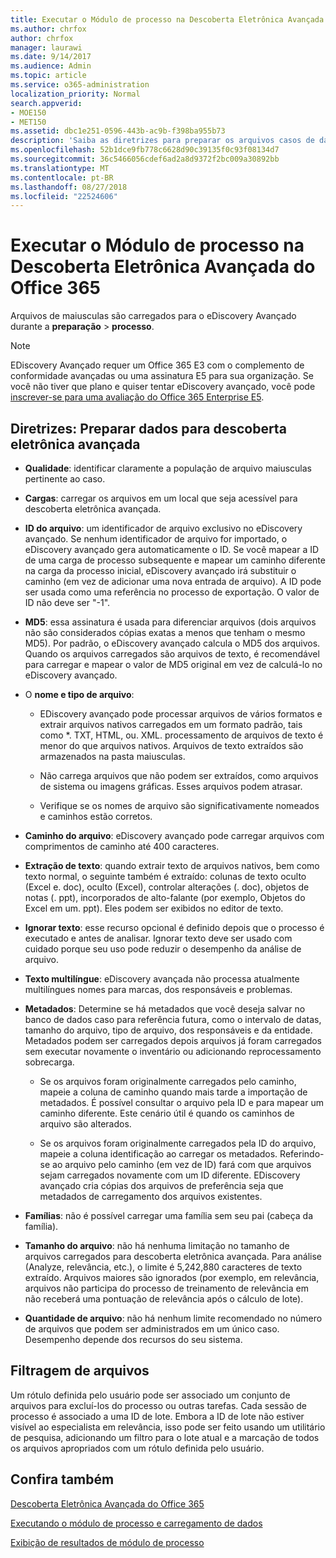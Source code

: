 ```yaml
---
title: Executar o Módulo de processo na Descoberta Eletrônica Avançada do Office 365
ms.author: chrfox
author: chrfox
manager: laurawi
ms.date: 9/14/2017
ms.audience: Admin
ms.topic: article
ms.service: o365-administration
localization_priority: Normal
search.appverid:
- MOE150
- MET150
ms.assetid: dbc1e251-0596-443b-ac9b-f398ba955b73
description: 'Saiba as diretrizes para preparar os arquivos casos de dados do Office 365 para análise com eDiscovery avançadas do Office 365.  '
ms.openlocfilehash: 52b1dce9fb778c6628d90c39135f0c93f08134d7
ms.sourcegitcommit: 36c5466056cdef6ad2a8d9372f2bc009a30892bb
ms.translationtype: MT
ms.contentlocale: pt-BR
ms.lasthandoff: 08/27/2018
ms.locfileid: "22524606"
---
```

# <a name="run-the-process-module-in-office-365-advanced-ediscovery"></a>Executar o Módulo de processo na Descoberta Eletrônica Avançada do Office 365

Arquivos de maiusculas são carregados para o eDiscovery Avançado durante a **preparação** \> **processo**. 
  
> [!NOTE]
> EDiscovery Avançado requer um Office 365 E3 com o complemento de conformidade avançadas ou uma assinatura E5 para sua organização. Se você não tiver que plano e quiser tentar eDiscovery avançado, você pode [inscrever-se para uma avaliação do Office 365 Enterprise E5](https://go.microsoft.com/fwlink/p/?LinkID=698279). 
  
## <a name="guidelines-preparing-data-for-advanced-ediscovery"></a>Diretrizes: Preparar dados para descoberta eletrônica avançada

- **Qualidade**: identificar claramente a população de arquivo maiusculas pertinente ao caso.
    
- **Cargas**: carregar os arquivos em um local que seja acessível para descoberta eletrônica avançada.
    
- **ID do arquivo**: um identificador de arquivo exclusivo no eDiscovery avançado. Se nenhum identificador de arquivo for importado, o eDiscovery avançado gera automaticamente o ID. Se você mapear a ID de uma carga de processo subsequente e mapear um caminho diferente na carga da processo inicial, eDiscovery avançado irá substituir o caminho (em vez de adicionar uma nova entrada de arquivo). A ID pode ser usada como uma referência no processo de exportação. O valor de ID não deve ser "-1".
    
- **MD5**: essa assinatura é usada para diferenciar arquivos (dois arquivos não são considerados cópias exatas a menos que tenham o mesmo MD5). Por padrão, o eDiscovery avançado calcula o MD5 dos arquivos. Quando os arquivos carregados são arquivos de texto, é recomendável para carregar e mapear o valor de MD5 original em vez de calculá-lo no eDiscovery avançado.
    
- O **nome e tipo de arquivo**:
    
  - EDiscovery avançado pode processar arquivos de vários formatos e extrair arquivos nativos carregados em um formato padrão, tais como \*. TXT, HTML, ou. XML. processamento de arquivos de texto é menor do que arquivos nativos. Arquivos de texto extraídos são armazenados na pasta maiusculas.
    
  - Não carrega arquivos que não podem ser extraídos, como arquivos de sistema ou imagens gráficas. Esses arquivos podem atrasar.
    
  - Verifique se os nomes de arquivo são significativamente nomeados e caminhos estão corretos.
    
- **Caminho do arquivo**: eDiscovery avançado pode carregar arquivos com comprimentos de caminho até 400 caracteres.
    
- **Extração de texto**: quando extrair texto de arquivos nativos, bem como texto normal, o seguinte também é extraído: colunas de texto oculto (Excel e. doc), oculto (Excel), controlar alterações (. doc), objetos de notas (. ppt), incorporados de alto-falante (por exemplo, Objetos do Excel em um. ppt). Eles podem ser exibidos no editor de texto.
    
- **Ignorar texto**: esse recurso opcional é definido depois que o processo é executado e antes de analisar. Ignorar texto deve ser usado com cuidado porque seu uso pode reduzir o desempenho da análise de arquivo.
    
- **Texto multilíngue**: eDiscovery avançada não processa atualmente multilíngues nomes para marcas, dos responsáveis e problemas.
    
- **Metadados**: Determine se há metadados que você deseja salvar no banco de dados caso para referência futura, como o intervalo de datas, tamanho do arquivo, tipo de arquivo, dos responsáveis e da entidade. Metadados podem ser carregados depois arquivos já foram carregados sem executar novamente o inventário ou adicionando reprocessamento sobrecarga. 
    
  - Se os arquivos foram originalmente carregados pelo caminho, mapeie a coluna de caminho quando mais tarde a importação de metadados. É possível consultar o arquivo pela ID e para mapear um caminho diferente. Este cenário útil é quando os caminhos de arquivo são alterados.
    
  - Se os arquivos foram originalmente carregados pela ID do arquivo, mapeie a coluna identificação ao carregar os metadados. Referindo-se ao arquivo pelo caminho (em vez de ID) fará com que arquivos sejam carregados novamente com um ID diferente. EDiscovery avançado cria cópias dos arquivos de preferência seja que metadados de carregamento dos arquivos existentes.
    
- **Famílias**: não é possível carregar uma família sem seu pai (cabeça da família). 
    
- **Tamanho do arquivo**: não há nenhuma limitação no tamanho de arquivos carregados para descoberta eletrônica avançada. Para análise (Analyze, relevância, etc.), o limite é 5,242,880 caracteres de texto extraído. Arquivos maiores são ignorados (por exemplo, em relevância, arquivos não participa do processo de treinamento de relevância em não receberá uma pontuação de relevância após o cálculo de lote).
    
- **Quantidade de arquivo**: não há nenhum limite recomendado no número de arquivos que podem ser administrados em um único caso. Desempenho depende dos recursos do seu sistema. 
    
## <a name="filtering-files"></a>Filtragem de arquivos

Um rótulo definida pelo usuário pode ser associado um conjunto de arquivos para excluí-los do processo ou outras tarefas. Cada sessão de processo é associado a uma ID de lote. Embora a ID de lote não estiver visível ao especialista em relevância, isso pode ser feito usando um utilitário de pesquisa, adicionando um filtro para o lote atual e a marcação de todos os arquivos apropriados com um rótulo definida pelo usuário. 
  
## <a name="see-also"></a>Confira também

[Descoberta Eletrônica Avançada do Office 365](office-365-advanced-ediscovery.md)
  
[Executando o módulo de processo e carregamento de dados](run-the-process-module-and-load-data-in-advanced-ediscovery.md)
  
[Exibição de resultados de módulo de processo](view-process-module-results-in-advanced-ediscovery.md)

